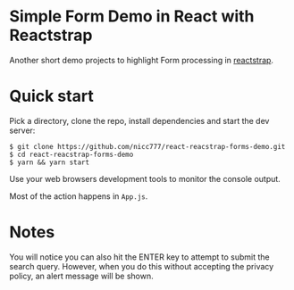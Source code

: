 # Simple Form Demo in React with Reactstrap

Another short demo projects to highlight Form processing in [reactstrap](https://reactstrap.github.io/).

# Quick start

Pick a directory, clone the repo, install dependencies and start the dev server:

```shell
$ git clone https://github.com/nicc777/react-reacstrap-forms-demo.git
$ cd react-reacstrap-forms-demo
$ yarn && yarn start
```

Use your web browsers development tools to monitor the console output.

Most of the action happens in `App.js`.

# Notes

You will notice you can also hit the ENTER key to attempt to submit the search query. However, when you do this without accepting the privacy policy, an alert message will be shown.
